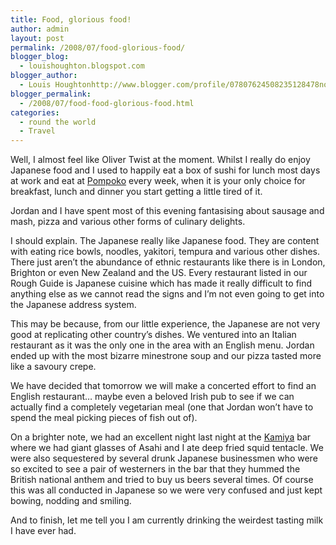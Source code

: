 ```yaml
---
title: Food, glorious food!
author: admin
layout: post
permalink: /2008/07/food-glorious-food/
blogger_blog:
  - louishoughton.blogspot.com
blogger_author:
  - Louis Houghtonhttp://www.blogger.com/profile/07807624508235128478noreply@blogger.com
blogger_permalink:
  - /2008/07/food-food-glorious-food.html
categories:
  - round the world
  - Travel
---
```

Well, I almost feel like Oliver Twist at the moment. Whilst I really do enjoy Japanese food and I used to happily eat a box of sushi for lunch most days at work and eat at [Pompoko][1] every week, when it is your only choice for breakfast, lunch and dinner you start getting a little tired of it.

Jordan and I have spent most of this evening fantasising about sausage and mash, pizza and various other forms of culinary delights.

I should explain. The Japanese really like Japanese food. They are content with eating rice bowls, noodles, yakitori, tempura and various other dishes. There just aren&#8217;t the abundance of ethnic restaurants like there is in London, Brighton or even New Zealand and the US. Every restaurant listed in our Rough Guide is Japanese cuisine which has made it really difficult to find anything else as we cannot read the signs and I&#8217;m not even going to get into the Japanese address system.

This may be because, from our little experience, the Japanese are not very good at replicating other country&#8217;s dishes. We ventured into an Italian restaurant as it was the only one in the area with an English menu. Jordan ended up with the most bizarre minestrone soup and our pizza tasted more like a savoury crepe.

We have decided that tomorrow we will make a concerted effort to find an English restaurant&#8230; maybe even a beloved Irish pub to see if we can actually find a completely vegetarian meal (one that Jordan won&#8217;t have to spend the meal picking pieces of fish out of).

On a brighter note, we had an excellent night last night at the [Kamiya][2] bar where we had giant glasses of Asahi and I ate deep fried squid tentacle. We were also sequestered by several drunk Japanese businessmen who were so excited to see a pair of westerners in the bar that they hummed the British national anthem and tried to buy us beers several times. Of course this was all conducted in Japanese so we were very confused and just kept bowing, nodding and smiling.

And to finish, let me tell you I am currently drinking the weirdest tasting milk I have ever had.

 [1]: http://btoncs.co.uk/pompoko.html
 [2]: http://ultimatepubguide.com/pubs/info.phtml?pub_id=306